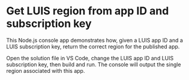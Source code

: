 # Get LUIS region from app ID and subscription key
This Node.js console app demonstrates how, given a LUIS app ID and a LUIS subscription key, return the correct region for the published app.

Open the solution file in VS Code, change the LUIS app ID and LUIS subscription key, then build and run. The console will output the single region associated with this app. 
